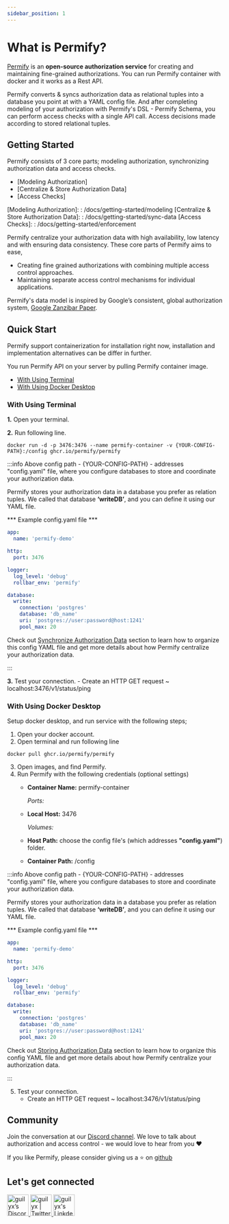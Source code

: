 ```yaml
---
sidebar_position: 1
---
```


# What is Permify?

[Permify](https://github.com/Permify/permify) is an **open-source authorization service** for creating and maintaining fine-grained authorizations. You can run Permify container with docker and it works as a Rest API. 

Permify converts & syncs authorization data as relational tuples into a database you point at with a YAML config file. And after completing modeling of your authorization with Permify's DSL - Permify Schema, you can perform access checks with a single API call. Access decisions made according to stored relational tuples.

## Getting Started
Permify consists of 3 core parts; modeling authorization, synchronizing authorization data and access checks. 

- [Modeling Authorization]
- [Centralize & Store Authorization Data]
- [Access Checks]

[Modeling Authorization]: : /docs/getting-started/modeling
[Centralize & Store Authorization Data]: : /docs/getting-started/sync-data
[Access Checks]: : /docs/getting-started/enforcement

Permify centralize your authorization data with high availability, low latency and with ensuring data consistency. These core parts of Permify aims to ease,

- Creating fine grained authorizations with combining multiple access control approaches.
- Maintaining separate access control mechanisms for individual applications.

Permify's data model is inspired by Google’s consistent, global authorization system, [Google Zanzibar Paper](https://storage.googleapis.com/pub-tools-public-publication-data/pdf/41f08f03da59f5518802898f68730e247e23c331.pdf).

## Quick Start 

Permify support containerization for installation right now, installation and implementation alternatives can be differ in further. 

You run Permify API on your server by pulling Permify container image.

- [With Using Terminal](#with-using-terminal)
- [With Using Docker Desktop](#with-using-docker-desktop) 

### With Using Terminal

**1.** Open your terminal.

**2.** Run following line.

```shell
docker run -d -p 3476:3476 --name permify-container -v {YOUR-CONFIG-PATH}:/config ghcr.io/permify/permify
```

:::info
Above config path - {YOUR-CONFIG-PATH} - addresses "config.yaml" file, where you configure databases to store and coordinate your authorization data. 

Permify stores your authorization data in a database you prefer as relation tuples. We called that database **‘writeDB’**, and you can define it using our YAML file.

*** Example config.yaml file *** 

```yaml
app:
  name: 'permify-demo'

http:
  port: 3476

logger:
  log_level: 'debug'
  rollbar_env: 'permify'

database:
  write:
    connection: 'postgres'
    database: 'db_name'
    uri: 'postgres://user:password@host:1241'
    pool_max: 20
```

Check out [Synchronize Authorization Data] section to learn how to organize this config YAML file and get more details  about how Permify centralize your authorization data.

[Synchronize Authorization Data]:  /docs/getting-started/sync-data
:::

**3.** Test your connection.
    - Create an HTTP GET request ~ localhost:3476/v1/status/ping 

### With Using Docker Desktop

Setup docker desktop, and run service with the following steps;

1. Open your docker account.
2. Open terminal and run following line

```shell
docker pull ghcr.io/permify/permify
```

3. Open images, and find Permify.
4. Run Permify with the following credentials (optional settings)
    - **Container Name:** permify-container
      
      *Ports:*
    - **Local Host:** 3476
      
      *Volumes:*
    - **Host Path:** choose the config file's (which addresses **"config.yaml"**) folder.
    - **Container Path:** /config

:::info
Above config path - {YOUR-CONFIG-PATH} - addresses "config.yaml" file, where you configure databases to store and coordinate your authorization data. 

Permify stores your authorization data in a database you prefer as relation tuples. We called that database **‘writeDB’**, and you can define it using our YAML file.

*** Example config.yaml file *** 

```yaml
app:
  name: 'permify-demo'

http:
  port: 3476

logger:
  log_level: 'debug'
  rollbar_env: 'permify'

database:
  write:
    connection: 'postgres'
    database: 'db_name'
    uri: 'postgres://user:password@host:1241'
    pool_max: 20
```

Check out [Storing Authorization Data] section to learn how to organize this config YAML file and get more details  about how Permify centralize your authorization data.

[Storing Authorization Data]:  /docs/getting-started/sync-data
:::

5. Test your connection.
    - Create an HTTP GET request ~ localhost:3476/v1/status/ping

## Community

Join the conversation at our [Discord channel](https://discord.gg/MJbUjwskdH). We love to talk about authorization and access control - we would love to hear from you :heart:

If you like Permify, please consider giving us a :star:️ on [github](https://github.com/Permify/permify)

<h2 align="left">Let's get connected</h2>

<p align="left">
<a href="https://discord.gg/MJbUjwskdH">
 <img alt="guilyx’s Discord" width="50px" src="https://user-images.githubusercontent.com/34595361/178992169-fba31a7a-fa80-42ba-9d7f-46c9c0b5a9f8.png" />
</a>
<a href="https://twitter.com/GetPermify">
  <img alt="guilyx | Twitter" width="50px" src="https://user-images.githubusercontent.com/43545812/144034996-602b144a-16e1-41cc-99e7-c6040b20dcaf.png"/>
</a>
<a href="https://www.linkedin.com/company/permifyco">
  <img alt="guilyx's LinkdeIN" width="50px" src="https://user-images.githubusercontent.com/43545812/144035037-0f415fc7-9f96-4517-a370-ccc6e78a714b.png" />
</a>
</p>
